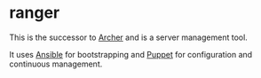 ranger
=========

This is the successor to [Archer](https://github.com/akerl/archer) and is a server management tool.

It uses [Ansible](https://github.com/ansible/ansible) for bootstrapping and [Puppet](https://github.com/puppetlabs/puppet) for configuration and continuous management.


